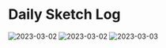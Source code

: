 # Daily Sketch Log

![2023-03-02](https://user-images.githubusercontent.com/185650/222283629-7fa7c2a1-008f-4a39-b2b4-4cc4b1e2f4b7.png)
![2023-03-02](https://user-images.githubusercontent.com/185650/222757667-b7df34ea-52f4-4f8a-93ec-25ef3fe87f03.png)
![2023-03-03](https://user-images.githubusercontent.com/185650/222840248-6439bef3-e4d4-42ff-b761-36ee30f27f85.png)
